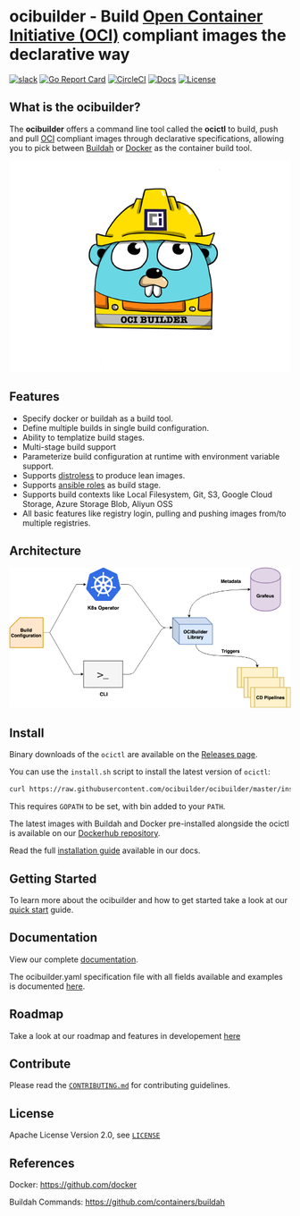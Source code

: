 # ocibuilder - Build [Open Container Initiative (OCI)](https://www.opencontainers.org/) compliant images the declarative way

[![slack](https://img.shields.io/badge/slack-ocibuilder-brightgreen.svg?logo=slack)](https://urldefense.proofpoint.com/v2/url?u=https-3A__join.slack.com_t_ocibuilder_shared-5Finvite_enQtODYwMTczNzE0OTM1LTZmOWE5MzRlYzI5NzUxYmVmYmIwNjcyN2NlYTZjYTU1ZDAzNjQzZjIyYTQ0NDgwMDdjYzIyZTYyYjYzZWVhZmI&d=DwIFAg&c=zUO0BtkCe66yJvAZ4cAvZg&r=I1Kl9jPjMftKY0cYdNWKyldGY-ke5459qStXhg2CQ9Y&m=CVWkWRAvtaFIja4vZQVm0cJv1-09dRStxuVk4Fr-HBI&s=kkJIZPuFqO6U_nDxBwBTLLczhMnHEt6_f6PZBmcVCs4&e=)
[![Go Report Card](https://goreportcard.com/badge/github.com/ocibuilder/ocibuilder)](https://goreportcard.com/report/github.com/ocibuilder/ocibuilder)
[![CircleCI](https://circleci.com/gh/ocibuilder/ocibuilder.svg?style=shield)](https://circleci.com/gh/ocibuilder/ocibuilder)
[![Docs](https://img.shields.io/badge/docs-ocibuilder-56b5f5)](https://ocibuilder.github.io/docs/)
[![License](https://img.shields.io/badge/License-Apache%202.0-blue.svg)](LICENSE)

## What is the ocibuilder?

The **ocibuilder** offers a command line tool called the **ocictl** to build, push and pull [OCI](https://www.opencontainers.org/) compliant images through declarative specifications, allowing you to pick between [Buildah](https://github.com/containers/buildah) or [Docker](https://docs.docker.com/) as the container build tool.

<p align="center">
  <img src="https://github.com/ocibuilder/docs/blob/master/assets/oci-gopher.png?raw=true" alt="Logo"/>
</p>

## Features

* Specify docker or buildah as a build tool.
* Define multiple builds in single build configuration.
* Ability to templatize build stages.
* Multi-stage build support
* Parameterize build configuration at runtime with environment variable support.
* Supports [distroless](https://github.com/GoogleContainerTools/distroless) to produce lean images.
* Supports [ansible roles](https://docs.ansible.com/) as build stage.
* Supports build contexts like Local Filesystem, Git, S3, Google Cloud Storage, Azure Storage Blob, Aliyun OSS
* All basic features like registry login, pulling and pushing images from/to multiple registries.

## Architecture

![architecture](https://github.com/ocibuilder/docs/blob/master/assets/ocibuilder.png)

## Install

Binary downloads of the `ocictl` are available on the [Releases page](https://github.com/ocibuilder/ocibuilder/releases).

You can use the `install.sh` script to install the latest version of `ocictl`:

```bash
curl https://raw.githubusercontent.com/ocibuilder/ocibuilder/master/install.sh | sh
```

This requires `GOPATH` to be set, with bin added to your `PATH`.

The latest images with Buildah and Docker pre-installed alongside the ocictl is available on our
[Dockerhub repository](https://cloud.docker.com/u/ocibuilder/repository/docker/ocibuilder/ocictl).

Read the full [installation guide](https://ocibuilder.github.io/docs/installation/) available in our docs.

## Getting Started

To learn more about the ocibuilder and how to get started take a look at our [quick start](https://github.com/ocibuilder/docs/blob/master/QUICKSTART.md) guide.

## Documentation

View our complete [documentation](https://ocibuilder.github.io/docs/).

The ocibuilder.yaml specification file with all fields available and examples is documented [here](https://ocibuilder.github.io/docs/specification/specification/).

## Roadmap
Take a look at our roadmap and features in developement [here](https://github.com/ocibuilder/ocibuilder/blob/master/ROADMAP.md)

## Contribute

Please read the [`CONTRIBUTING.md`](./CONTRIBUTING.md) for contributing guidelines.

## License

Apache License Version 2.0, see [`LICENSE`](https://github.com/ocibuilder/ocibuilder/blob/master/LICENSE)

## References

Docker: https://github.com/docker

Buildah Commands: https://github.com/containers/buildah
